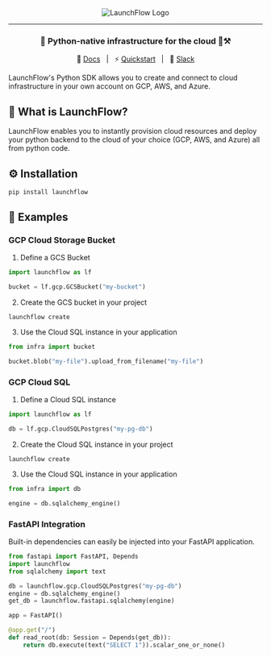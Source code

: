 <div align="center">

<img src="https://storage.googleapis.com/launchflow-public-images/launchflow-logo.png" alt="LaunchFlow Logo">

<hr>

### **🚀 Python-native infrastructure for the cloud 🚀⚒️**

📖 [Docs](https://docs.launchflow.com/) &nbsp; | &nbsp; ⚡ [Quickstart](https://docs.launchflow.com/quickstart) &nbsp; | &nbsp; 👋 [Slack](https://join.slack.com/t/launchflowusers/shared_invite/zt-27wlowsza-Uiu~8hlCGkvPINjmMiaaMQ)

</div>

LaunchFlow's Python SDK allows you to create and connect to cloud infrastructure in your own account on GCP, AWS, and Azure.

## 🤔 What is LaunchFlow?

LaunchFlow enables you to instantly provision cloud resources and deploy your python backend to the cloud of your choice (GCP, AWS, and Azure) all from python code.

## ⚙️ Installation

```bash
pip install launchflow
```

## 📖 Examples

### GCP Cloud Storage Bucket

1. Define a GCS Bucket

```python
import launchflow as lf

bucket = lf.gcp.GCSBucket("my-bucket")
```

2. Create the GCS bucket in your project

```
launchflow create
```

3. Use the Cloud SQL instance in your application

```python
from infra import bucket

bucket.blob("my-file").upload_from_filename("my-file")
```

### GCP Cloud SQL

1. Define a Cloud SQL instance

```python
import launchflow as lf

db = lf.gcp.CloudSQLPostgres("my-pg-db")
```

2. Create the Cloud SQL instance in your project

```
launchflow create
```

3. Use the Cloud SQL instance in your application

```python
from infra import db

engine = db.sqlalchemy_engine()
```

### FastAPI Integration

Built-in dependencies can easily be injected into your FastAPI application.

```python
from fastapi import FastAPI, Depends
import launchflow
from sqlalchemy import text

db = launchflow.gcp.CloudSQLPostgres("my-pg-db")
engine = db.sqlalchemy_engine()
get_db = launchflow.fastapi.sqlalchemy(engine)

app = FastAPI()

@app.get("/")
def read_root(db: Session = Depends(get_db)):
    return db.execute(text("SELECT 1")).scalar_one_or_none()
```
